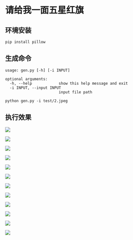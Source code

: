 # 请给我一面五星红旗


## 环境安装

`pip install pillow`


## 生成命令

```
usage: gen.py [-h] [-i INPUT]

optional arguments:
  -h, --help            show this help message and exit
  -i INPUT, --input INPUT
                        input file path
```

```
python gen.py -i test/2.jpeg
```


## 执行效果

![](test/1.png)

![](test/1_out.png)

![](test/2.jpeg)

![](test/2_out.jpg)

![](test/3.jpeg)

![](test/3_out.jpg)

![](test/4.jpeg)

![](test/4_out.jpg)

![](test/5.jpeg)

![](test/5_out.jpg)

![](test/6.jpeg)

![](test/6_out.jpg)

